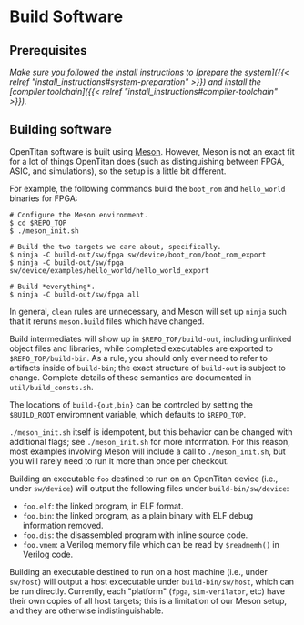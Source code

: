 # Build Software

## Prerequisites

_Make sure you followed the install instructions to [prepare the system]({{< relref "install_instructions#system-preparation" >}}) and install the [compiler toolchain]({{< relref "install_instructions#compiler-toolchain" >}})._

## Building software

OpenTitan software is built using [Meson](https://mesonbuild.com).
However, Meson is not an exact fit for a lot of things OpenTitan does (such as distinguishing between FPGA, ASIC, and simulations), so the setup is a little bit different.

For example, the following commands build the `boot_rom` and `hello_world` binaries for FPGA:

```console
# Configure the Meson environment.
$ cd $REPO_TOP
$ ./meson_init.sh

# Build the two targets we care about, specifically.
$ ninja -C build-out/sw/fpga sw/device/boot_rom/boot_rom_export
$ ninja -C build-out/sw/fpga sw/device/examples/hello_world/hello_world_export

# Build *everything*.
$ ninja -C build-out/sw/fpga all
```

In general, `clean` rules are unnecessary, and Meson will set up `ninja` such that it reruns `meson.build` files which have changed.

Build intermediates will show up in `$REPO_TOP/build-out`, including unlinked object files and libraries, while completed executables are exported to `$REPO_TOP/build-bin`.
As a rule, you should only ever need to refer to artifacts inside of `build-bin`; the exact structure of `build-out` is subject to change.
Complete details of these semantics are documented in `util/build_consts.sh`.

The locations of `build-{out,bin}` can be controled by setting the `$BUILD_ROOT` enviromnent variable, which defaults to `$REPO_TOP`.

`./meson_init.sh` itself is idempotent, but this behavior can be changed with additional flags; see `./meson_init.sh` for more information.
For this reason, most examples involving Meson will include a call to `./meson_init.sh`, but you will rarely need to run it more than once per checkout.

Building an executable `foo` destined to run on an OpenTitan device (i.e., under `sw/device`) will output the following files under `build-bin/sw/device`:
* `foo.elf`: the linked program, in ELF format.
* `foo.bin`: the linked program, as a plain binary with ELF debug information removed.
* `foo.dis`: the disassembled program with inline source code.
* `foo.vmem`: a Verilog memory file which can be read by `$readmemh()` in Verilog code.

Building an executable destined to run on a host machine (i.e., under `sw/host`) will output a host excecutable under `build-bin/sw/host`, which can be run directly.
Currently, each "platform" (`fpga`, `sim-verilator`, etc) have their own copies of all host targets; this is a limitation of our Meson setup, and they are otherwise indistinguishable.
